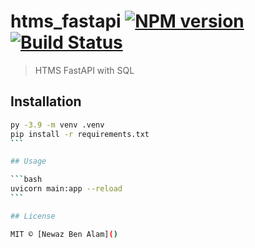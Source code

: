 # htms_fastapi [![NPM version](https://badge.fury.io/js/htms_fastapi.svg)](https://npmjs.org/package/htms_fastapi) [![Build Status](https://travis-ci.org/newazbenalam/htms_fastapi.svg?branch=master)](https://travis-ci.org/newazbenalam/htms_fastapi)

> HTMS FastAPI with SQL

## Installation

``````bash
py -3.9 -m venv .venv
pip install -r requirements.txt
```

## Usage

```bash
uvicorn main:app --reload
```

## License

MIT © [Newaz Ben Alam]()
